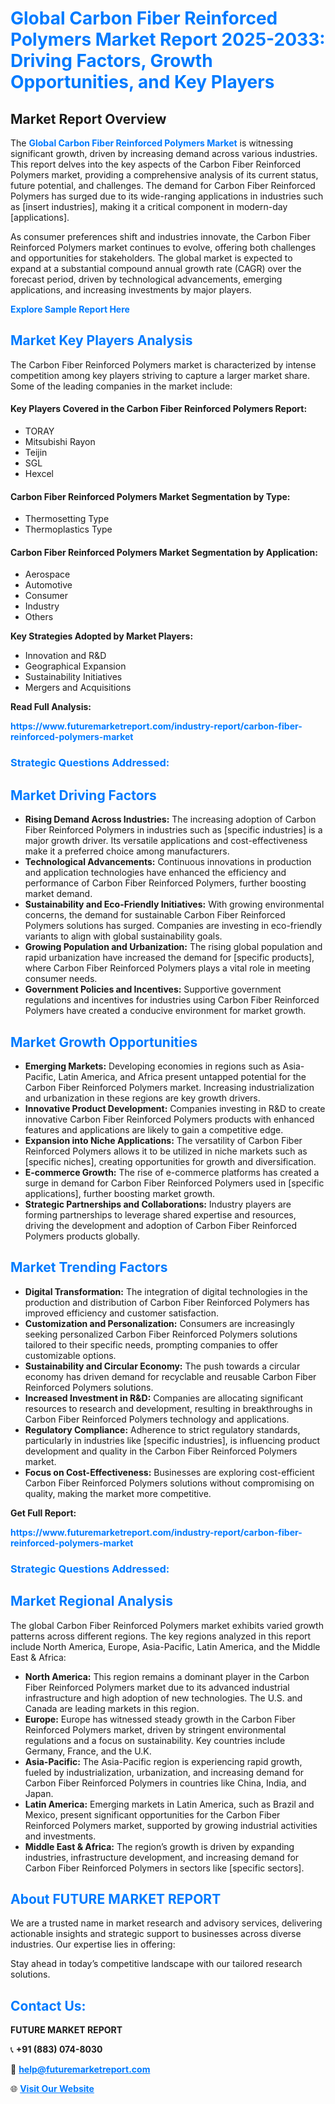 <h1 style="color: #007BFF;">Global Carbon Fiber Reinforced Polymers Market Report 2025-2033: Driving Factors, Growth Opportunities, and Key Players</h1>

<section id="overview">
<h2>Market Report Overview</h2>
<p>The <a href="https://www.futuremarketreport.com/industry-report/carbon-fiber-reinforced-polymers-market" style="color: #007BFF; text-decoration: none;"><strong>Global Carbon Fiber Reinforced Polymers Market</strong></a> is witnessing significant growth, driven by increasing demand across various industries. This report delves into the key aspects of the Carbon Fiber Reinforced Polymers market, providing a comprehensive analysis of its current status, future potential, and challenges. The demand for Carbon Fiber Reinforced Polymers has surged due to its wide-ranging applications in industries such as [insert industries], making it a critical component in modern-day [applications].</p>
<p>As consumer preferences shift and industries innovate, the Carbon Fiber Reinforced Polymers market continues to evolve, offering both challenges and opportunities for stakeholders. The global market is expected to expand at a substantial compound annual growth rate (CAGR) over the forecast period, driven by technological advancements, emerging applications, and increasing investments by major players.</p>
</section>

<section id="overview">
<p><a href="https://www.futuremarketreport.com/request-sample/reportId=62593" style="color: #007BFF; text-decoration: none;"><strong>Explore Sample Report Here</strong></a></p>
</section>

<section id="key-players">
<h2 style="color: #007BFF;">Market Key Players Analysis</h2>
<p>The Carbon Fiber Reinforced Polymers market is characterized by intense competition among key players striving to capture a larger market share. Some of the leading companies in the market include:</p>
<h4>Key Players Covered in the Carbon Fiber Reinforced Polymers Report:</h4>
<ul><li>TORAY</li><li>Mitsubishi Rayon</li><li>Teijin</li><li>SGL</li><li>Hexcel</li></ul>
<h4>Carbon Fiber Reinforced Polymers Market Segmentation by Type:</h4>
<ul><li>Thermosetting Type</li><li>Thermoplastics Type</li></ul>

<h4>Carbon Fiber Reinforced Polymers Market Segmentation by Application:</h4>
<ul><li>Aerospace</li><li>Automotive</li><li>Consumer</li><li>Industry</li><li>Others</li></ul>
<p><strong>Key Strategies Adopted by Market Players:</strong></p>
<ul>
<li>Innovation and R&D</li>
<li>Geographical Expansion</li>
<li>Sustainability Initiatives</li>
<li>Mergers and Acquisitions</li>
</ul>
</section>

<section>
<p><strong>Read Full Analysis: </strong></p><a href="https://www.futuremarketreport.com/industry-report/carbon-fiber-reinforced-polymers-market" style="color: #007BFF; text-decoration: none;"><strong>https://www.futuremarketreport.com/industry-report/carbon-fiber-reinforced-polymers-market</strong></a>
<h3 style="color: #007BFF;">Strategic Questions Addressed:</h3>
</section>

<section id="driving-factors">
<h2 style="color: #007BFF;">Market Driving Factors</h2>
<ul>
<li><strong>Rising Demand Across Industries:</strong> The increasing adoption of Carbon Fiber Reinforced Polymers in industries such as [specific industries] is a major growth driver. Its versatile applications and cost-effectiveness make it a preferred choice among manufacturers.</li>
<li><strong>Technological Advancements:</strong> Continuous innovations in production and application technologies have enhanced the efficiency and performance of Carbon Fiber Reinforced Polymers, further boosting market demand.</li>
<li><strong>Sustainability and Eco-Friendly Initiatives:</strong> With growing environmental concerns, the demand for sustainable Carbon Fiber Reinforced Polymers solutions has surged. Companies are investing in eco-friendly variants to align with global sustainability goals.</li>
<li><strong>Growing Population and Urbanization:</strong> The rising global population and rapid urbanization have increased the demand for [specific products], where Carbon Fiber Reinforced Polymers plays a vital role in meeting consumer needs.</li>
<li><strong>Government Policies and Incentives:</strong> Supportive government regulations and incentives for industries using Carbon Fiber Reinforced Polymers have created a conducive environment for market growth.</li>
</ul>
</section>

<section id="growth-opportunities">
<h2 style="color: #007BFF;">Market Growth Opportunities</h2>
<ul>
<li><strong>Emerging Markets:</strong> Developing economies in regions such as Asia-Pacific, Latin America, and Africa present untapped potential for the Carbon Fiber Reinforced Polymers market. Increasing industrialization and urbanization in these regions are key growth drivers.</li>
<li><strong>Innovative Product Development:</strong> Companies investing in R&D to create innovative Carbon Fiber Reinforced Polymers products with enhanced features and applications are likely to gain a competitive edge.</li>
<li><strong>Expansion into Niche Applications:</strong> The versatility of Carbon Fiber Reinforced Polymers allows it to be utilized in niche markets such as [specific niches], creating opportunities for growth and diversification.</li>
<li><strong>E-commerce Growth:</strong> The rise of e-commerce platforms has created a surge in demand for Carbon Fiber Reinforced Polymers used in [specific applications], further boosting market growth.</li>
<li><strong>Strategic Partnerships and Collaborations:</strong> Industry players are forming partnerships to leverage shared expertise and resources, driving the development and adoption of Carbon Fiber Reinforced Polymers products globally.</li>
</ul>
</section>

<section id="trending-factors">
<h2 style="color: #007BFF;">Market Trending Factors</h2>
<ul>
<li><strong>Digital Transformation:</strong> The integration of digital technologies in the production and distribution of Carbon Fiber Reinforced Polymers has improved efficiency and customer satisfaction.</li>
<li><strong>Customization and Personalization:</strong> Consumers are increasingly seeking personalized Carbon Fiber Reinforced Polymers solutions tailored to their specific needs, prompting companies to offer customizable options.</li>
<li><strong>Sustainability and Circular Economy:</strong> The push towards a circular economy has driven demand for recyclable and reusable Carbon Fiber Reinforced Polymers solutions.</li>
<li><strong>Increased Investment in R&D:</strong> Companies are allocating significant resources to research and development, resulting in breakthroughs in Carbon Fiber Reinforced Polymers technology and applications.</li>
<li><strong>Regulatory Compliance:</strong> Adherence to strict regulatory standards, particularly in industries like [specific industries], is influencing product development and quality in the Carbon Fiber Reinforced Polymers market.</li>
<li><strong>Focus on Cost-Effectiveness:</strong> Businesses are exploring cost-efficient Carbon Fiber Reinforced Polymers solutions without compromising on quality, making the market more competitive.</li>
</ul>
</section>

<section>
<p><strong>Get Full Report: </strong></p><a href="https://www.futuremarketreport.com/industry-report/carbon-fiber-reinforced-polymers-market" style="color: #007BFF; text-decoration: none;"><strong>https://www.futuremarketreport.com/industry-report/carbon-fiber-reinforced-polymers-market</strong></a>
<h3 style="color: #007BFF;">Strategic Questions Addressed:</h3>
</section>


<section id="regional-analysis">
<h2 style="color: #007BFF;">Market Regional Analysis</h2>
<p>The global Carbon Fiber Reinforced Polymers market exhibits varied growth patterns across different regions. The key regions analyzed in this report include North America, Europe, Asia-Pacific, Latin America, and the Middle East & Africa:</p>
<ul>
<li><strong>North America:</strong> This region remains a dominant player in the Carbon Fiber Reinforced Polymers market due to its advanced industrial infrastructure and high adoption of new technologies. The U.S. and Canada are leading markets in this region.</li>
<li><strong>Europe:</strong> Europe has witnessed steady growth in the Carbon Fiber Reinforced Polymers market, driven by stringent environmental regulations and a focus on sustainability. Key countries include Germany, France, and the U.K.</li>
<li><strong>Asia-Pacific:</strong> The Asia-Pacific region is experiencing rapid growth, fueled by industrialization, urbanization, and increasing demand for Carbon Fiber Reinforced Polymers in countries like China, India, and Japan.</li>
<li><strong>Latin America:</strong> Emerging markets in Latin America, such as Brazil and Mexico, present significant opportunities for the Carbon Fiber Reinforced Polymers market, supported by growing industrial activities and investments.</li>
<li><strong>Middle East & Africa:</strong> The region’s growth is driven by expanding industries, infrastructure development, and increasing demand for Carbon Fiber Reinforced Polymers in sectors like [specific sectors].</li>
</ul>
</section>

<footer>
<h2 style="color: #007BFF;">About FUTURE MARKET REPORT</h2>
<p>We are a trusted name in market research and advisory services, delivering actionable insights and strategic support to businesses across diverse industries. Our expertise lies in offering:</p>

<p>Stay ahead in today’s competitive landscape with our tailored research solutions.</p>

<h2 style="color: #007BFF;">Contact Us:</h2>
<p><strong>FUTURE MARKET REPORT</strong></p>
<p>📞 <strong>+91 (883) 074-8030</strong></p>
<p>📧 <strong><a href="mailto:help@futuremarketreport.com" style="color: #007BFF;">help@futuremarketreport.com</a></strong></p>
<p>🌐 <strong><a href="https://www.futuremarketreport.com/" style="color: #007BFF;">Visit Our Website</a></strong></p>
</footer>